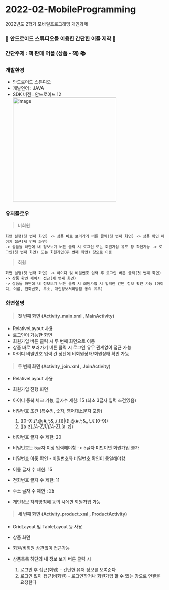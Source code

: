 # 2022-02-MobileProgramming
2022년도 2학기 모바일프로그래밍 개인과제

### :iphone: 안드로이드 스튜디오를 이용한 간단한 어플 제작 :iphone:

### 간단주제 : 책 판매 어플 (상품 - 책) :books:

### 개발환경
- 안드로이드 스튜디오 
- 개발언어 : JAVA
- SDK 버전 : 안드로이드 12   
  <img width="327" alt="image" src="https://user-images.githubusercontent.com/54923245/198889938-7a2eca21-8f53-423b-8295-da7091d3b496.png"> 

### 유저플로우
> 비회원  
    
    화면 실행(첫 번째 화면) -> 상품 바로 보러가기 버튼 클릭(첫 번째 화면) -> 상품 확인 페이지 접근(세 번째 화면) 
    -> 상품들 하단에 내 정보보기 버튼 클릭 시 로그인 또는 회원가입 유도 창 확인가능 -> 로그인(첫 번째 화면) 또는 회원가입(두 번째 화면) 창으로 이동

> 회원

    화면 실행(첫 번째 화면) -> 아이디 및 비밀번호 입력 후 로그인 버튼 클릭(첫 번째 화면) -> 상품 확인 페이지 접근(세 번째 화면) 
    -> 상품들 하단에 내 정보보기 버튼 클릭 시 회원가입 시 입력한 간단 정보 확인 가능 (아이디, 이름, 전화번호, 주소, 개인정보처리방침 동의 유무)

### 화면설명
> #### 첫 번째 화면 (Activity_main.xml , MainActivity)
- RelativeLayout 사용
- 로그인이 가능한 화면
- 회원가입 버튼 클릭 시 두 번째 화면으로 이동
- 상품 바로 보러가기 버튼 클릭 시 로그인 유무 관계없이 접근 가능
- 아이디 비밀번호 입력 칸 상단에 비회원상태/회원상태 확인 가능

> #### 두 번째 화면 (Activity_join.xml , JoinActivity)
- RelativeLayout 사용
- 회원가입 진행 화면
- 아이디 중복 체크 기능, 글자수 제한: 15 (최소 3글자 입력 조건있음)
- 비밀번호 조건 (특수키, 숫자, 영어대소문자 포함)

  1) ([0-9].*[!,@,#,^,&,*,(,)])|([!,@,#,^,&,*,(,)].*[0-9])
  2) ([a-z].*[A-Z])|([A-Z].*[a-z])
- 비민번호 글자 수 제한: 20
- 비밀번호는 5글자 이상 입력해야함 -> 5글자 미만이면 회원가입 불가
- 비밀번호 이중 확인 - 비밀번호와 비밀번호 확인이 동일해야함
- 이름 글자 수 제한: 15
- 전화번호 글자 수 제한: 11
- 주소 글자 수 제한 : 25
- 개인정보 처리방침에 동의 시에만 회원가입 가능

> #### 세 번째 화면 (Activity_product.xml , ProductActivity)
- GridLayout 및 TableLayout 등 사용
- 상품 화면
- 회원/비회원 상관없이 접근가능
- 상품목록 하단의 내 정보 보기 버튼 클릭 시

  1) 로그인 후 접근(회원) - 간단한 유저 정보를 보여준다
  2) 로그인 없이 접근(비회원) - 로그인하거나 회원가입 할 수 있는 창으로 연결을 요청한다
